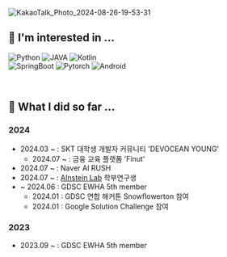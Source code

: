 ![KakaoTalk_Photo_2024-08-26-19-53-31](https://github.com/user-attachments/assets/b30ecbf5-2a20-44e3-87d9-aad576342f69)

## 🔭 I'm interested in ...
![Python](https://img.shields.io/badge/Python-3776AB?style=for-the-badge&logo=python&logoColor=white)
![JAVA](https://img.shields.io/badge/JAVA-f44236?style=for-the-badge&logo=coffeescript&logoColor=white)
![Kotlin](https://img.shields.io/badge/Kotlin-f9890b?style=for-the-badge&logo=kotlin&logoColor=white)
<br>
![SpringBoot](https://img.shields.io/badge/SpringBoot-35B62C?style=for-the-badge&logo=springboot&logoColor=white)
![Pytorch](https://img.shields.io/badge/Pytorch-DE4F4F?style=for-the-badge&logo=pytorch&logoColor=white)
![Android](https://img.shields.io/badge/Android-65D35D?style=for-the-badge&logo=android&logoColor=white)

<br>


## 🚀 What I did so far ...
### 2024
  - 2024.03 ~ : SKT 대학생 개발자 커뮤니티 'DEVOCEAN YOUNG'
    - 2024.07 ~ : 금융 교육 플랫폼 'Finut' 
  - 2024.07 ~ : Naver AI RUSH
  - 2024.07 ~ : [AInstein Lab](https://sites.google.com/view/soo-kyung-kim/home) 학부연구생
  - ~ 2024.06 : GDSC EWHA 5th member
    - 2024.01 : GDSC 연합 해커톤 Snowflowerton 참여
    - 2024.01 : Google Solution Challenge 참여

### 2023
  - 2023.09 ~ : GDSC EWHA 5th member


